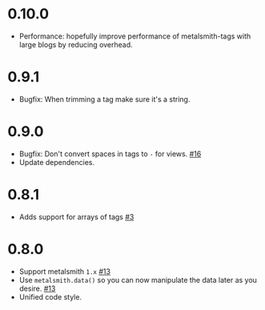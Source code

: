 <a name="0.10.0"></a>
# 0.10.0

* Performance: hopefully improve performance of metalsmith-tags with large blogs by
reducing overhead.

<a name="0.9.1"></a>
# 0.9.1

* Bugfix: When trimming a tag make sure it's a string.

<a name="0.9.0"></a>
# 0.9.0

* Bugfix: Don't convert spaces in tags to `-` for views. [#16](https://github.com/totocaster/metalsmith-tags/pull/16)
* Update dependencies.

<a name="0.8.1"></a>
# 0.8.1

* Adds support for arrays of tags [#3](https://github.com/totocaster/metalsmith-tags/pull/3)


<a name="0.8.0"></a>
# 0.8.0

* Support metalsmith `1.x` [#13](https://github.com/totocaster/metalsmith-tags/pull/13)
* Use `metalsmith.data()` so you can now manipulate the data later as you desire. [#13](https://github.com/totocaster/metalsmith-tags/pull/13)
* Unified code style.